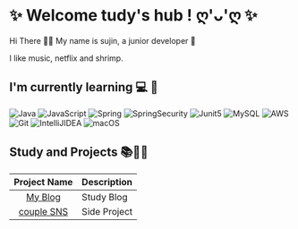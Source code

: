
<h1 >✨ Welcome tudy's hub ! ღ'ᴗ'ღ ✨</h1>
  

Hi There 👋🏻 My name is sujin, a junior developer 🚀
   
I like music, netflix and shrimp.



<h2>I'm currently learning 💻 🌱</h2>

<p> 
 <img alt="Java" src="https://img.shields.io/badge/java-D00000.svg?&style=for-the-badge&logo=java&logoColor=white" />
 <img alt="JavaScript" src="https://img.shields.io/badge/javascript-%23323330.svg?&style=for-the-badge&logo=javascript&logoColor=%23F7DF1E" />
 <img alt="Spring" src="https://img.shields.io/badge/Spring-6DB33F?style=for-the-badge&logo=Spring&logoColor=white">
 <img alt="SpringSecurity" src="https://img.shields.io/badge/SpringSecurity-6DB33F?style=for-the-badge&logo=SpringSecurity&logoColor=white" />
 <img alt="Junit5" src="https://img.shields.io/badge/Junit5-25A162?style=for-the-badge&logo=Junit5&logoColor=blue">
 <img alt="MySQL" src="https://img.shields.io/badge/MySQL-00000F?style=for-the-badge&logo=mysql&logoColor=white" />
 <img alt="AWS" src="https://img.shields.io/badge/AWS-cddf28.svg?style=for-the-badge&logo=amazon&logoColor=black" />
 <img alt="Git" src="https://img.shields.io/badge/Git-F05032?style=for-the-badge&logo=git&logoColor=white" />
 <img alt="IntelliJIDEA" src="https://img.shields.io/badge/IntelliJIDEA-8Fc8F8.svg?style=for-the-badge&logo=intellij-idea&logoColor=black" />
 <img alt="macOS" src="https://img.shields.io/badge/mac%20os-000000?style=for-the-badge&logo=apple&logoColor=white">
</p>



<h2>Study and Projects 📚👩‍💻</h2>

| Project Name      | Description | 
| :---:        |    :----   |  
| [My Blog](https://tudiiii.notion.site/TIL-Today-I-Learned-049578108fd7439f90e25e829a431d0e)     | Study Blog
| [couple SNS](https://github.com/su-dong-dev/couple-sns)   |Side Project  
   

